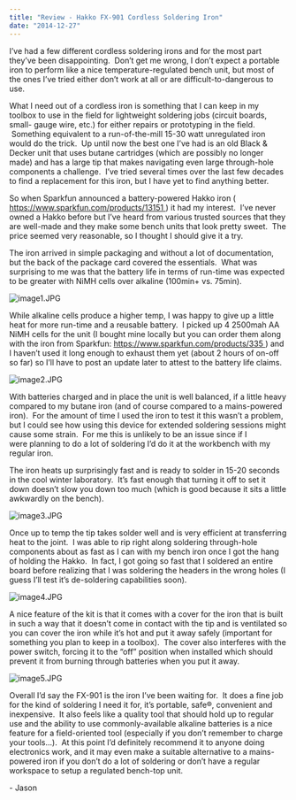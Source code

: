 ```yaml
---
title: "Review - Hakko FX-901 Cordless Soldering Iron"
date: "2014-12-27"
---
```


<div class="content">
<p>I’ve had a few different cordless soldering irons and for the most part
they’ve been disappointing.  Don’t get me wrong, I don’t expect a portable
iron to perform like a nice temperature-regulated bench unit, but most of the
ones I’ve tried either don’t work at all or are difficult-to-dangerous to use.</p>
<p>What I need out of a cordless iron is something that I can keep in my toolbox
to use in the field for lightweight soldering jobs (circuit boards, small-
gauge wire, etc.) for either repairs or prototyping in the field.  Something
equivalent to a run-of-the-mill 15-30 watt unregulated iron would do the
trick.  Up until now the best one I’ve had is an old Black &amp; Decker unit that
uses butane cartridges (which are possibly no longer made) and has a large tip
that makes navigating even large through-hole components a challenge.  I’ve
tried several times over the last few decades to find a replacement for this
iron, but I have yet to find anything better.</p>
<p>So when Sparkfun announced a battery-powered Hakko iron ( <a href="https://www.sparkfun.com/products/13151" target="_blank">
https://www.sparkfun.com/products/13151
</a> ) it had my interest.  I’ve never
owned a Hakko before but I’ve heard from various trusted sources that they are
well-made and they make some bench units that look pretty sweet.  The price
seemed very reasonable, so I thought I should give it a try.</p>
<p>The iron arrived in simple packaging and without a lot of documentation, but
the back of the package card covered the essentials.  What was surprising to
me was that the battery life in terms of run-time was expected to be greater
with NiMH cells over alkaline (100min+ vs. 75min).</p>
<p><img alt="image1.JPG" src="/preposterous/assets/10-image1.jpg"/></p>
<p>While alkaline cells produce a higher temp, I was happy to give up a little
heat for more run-time and a reusable battery.  I picked up 4 2500mah AA NiMH
cells for the unit (I bought mine locally but you can order them along with
the iron from Sparkfun: <a href="https://www.sparkfun.com/products/335" target="_blank"> https://www.sparkfun.com/products/335
</a> ) and I haven’t used it long enough
to exhaust them yet (about 2 hours of on-off so far) so I’ll have to post an
update later to attest to the battery life claims.</p>
<p><img alt="image2.JPG" src="/preposterous/assets/10-image2.jpg"/></p>
<p>With batteries charged and in place the unit is well balanced, if a little
heavy compared to my butane iron (and of course compared to a mains-powered
iron).  For the amount of time I used the iron to test it this wasn’t a
problem, but I could see how using this device for extended soldering sessions
might cause some strain.  For me this is unlikely to be an issue since if I
were planning to do a lot of soldering I’d do it at the workbench with my
regular iron.</p>
<p>The iron heats up surprisingly fast and is ready to solder in 15-20 seconds in
the cool winter laboratory.  It’s fast enough that turning it off to set it
down doesn’t slow you down too much (which is good because it sits a little
awkwardly on the bench).</p>
<p><img alt="image3.JPG" src="/preposterous/assets/10-image3.jpg"/></p>
<p>Once up to temp the tip takes solder well and is very efficient at
transferring heat to the joint.  I was able to rip right along soldering
through-hole components about as fast as I can with my bench iron once I got
the hang of holding the Hakko.  In fact, I got going so fast that I soldered
an entire board before realizing that I was soldering the headers in the wrong
holes (I guess I’ll test it’s de-soldering capabilities soon).</p>
<p><img alt="image4.JPG" src="/preposterous/assets/10-image4.jpg"/></p>
<p>A nice feature of the kit is that it comes with a cover for the iron that is
built in such a way that it doesn’t come in contact with the tip and is
ventilated so you can cover the iron while it’s hot and put it away safely
(important for something you plan to keep in a toolbox).  The cover also
interferes with the power switch, forcing it to the “off” position when
installed which should prevent it from burning through batteries when you put
it away.</p>
<p><img alt="image5.JPG" src="/preposterous/assets/10-image5.jpg"/></p>
<p>Overall I’d say the FX-901 is the iron I’ve been waiting for.  It does a fine
job for the kind of soldering I need it for, it’s portable, safe®,
convenient and inexpensive.  It also feels like a quality tool that should
hold up to regular use and the ability to use commonly-available alkaline
batteries is a nice feature for a field-oriented tool (especially if you don’t
remember to charge your tools…).  At this point I’d definitely recommend it
to anyone doing electronics work, and it may even make a suitable alternative
to a mains-powered iron if you don’t do a lot of soldering or don’t have a
regular workspace to setup a regulated bench-top unit.</p>
<p>- Jason</p>
</div>

